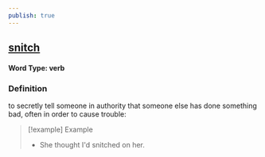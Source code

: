 ```yaml
---
publish: true
---
```

## [snitch](https://dictionary.cambridge.org/dictionary/english/snitch)

#### Word Type: verb
### Definition
to secretly tell someone in authority that someone else has done something bad, often in order to cause trouble:

>[!example] Example
> - She thought I'd snitched on her.
